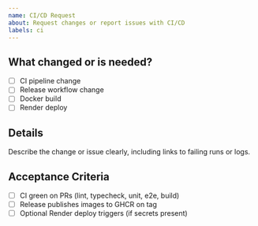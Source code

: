 ```yaml
---
name: CI/CD Request
about: Request changes or report issues with CI/CD
labels: ci
---
```


## What changed or is needed?

- [ ] CI pipeline change
- [ ] Release workflow change
- [ ] Docker build
- [ ] Render deploy

## Details

Describe the change or issue clearly, including links to failing runs or logs.

## Acceptance Criteria

- [ ] CI green on PRs (lint, typecheck, unit, e2e, build)
- [ ] Release publishes images to GHCR on tag
- [ ] Optional Render deploy triggers (if secrets present)